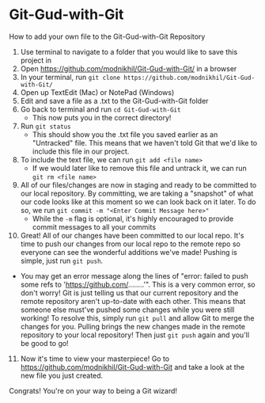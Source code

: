 # Git-Gud-with-Git
How to add your own file to the Git-Gud-with-Git Repository
1. Use terminal to navigate to a folder that you would like to save this project in
2. Open https://github.com/modnikhil/Git-Gud-with-Git/ in a browser
3. In your terminal, run ```git clone https://github.com/modnikhil/Git-Gud-with-Git/```
4. Open up TextEdit (Mac) or NotePad (Windows)
5. Edit and save a file as a .txt to the Git-Gud-with-Git folder
6. Go back to terminal and run ```cd Git-Gud-with-Git```
   * This now puts you in the correct directory!
7. Run ```git status```
   * This should show you the .txt file you saved earlier as an "Untracked" file. This means that we haven't told Git that we'd like to include this file in our project.
8. To include the text file, we can run ```git add <file name>```
   * If we would later like to remove this file and untrack it, we can run ```git rm <file name>```
9. All of our files/changes are now in staging and ready to be committed to our local repository. By committing, we are taking a "snapshot" of what our code looks like at this moment so we can look back on it later. To do so, we run ```git commit -m "<Enter Commit Message here>"```
   * While the ```-m``` flag is optional, it's highly encouraged to provide commit messages to all your commits
10. Great! All of our changes have been committed to our local repo. It's time to push our changes from our local repo to the remote repo so everyone can see the wonderful additions we've made! Pushing is simple, just run ```git push```.
   * You may get an error message along the lines of "error: failed to push some refs to 'https://github.com/........'". This is a very common error, so don't worry! Git is just telling us that our current repository and the remote repository aren't up-to-date with each other. This means that someone else must've pushed some changes while you were still working! To resolve this, simply run ```git pull``` and allow Git to merge the changes for you. Pulling brings the new changes made in the remote repository to your local repository! Then just ```git push``` again and you'll be good to go!
11. Now it's time to view your masterpiece! Go to https://github.com/modnikhil/Git-Gud-with-Git and take a look at the new file you just created.

Congrats! You're on your way to being a Git wizard!
